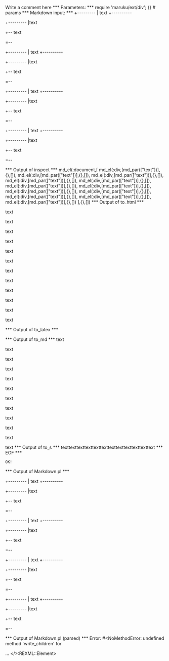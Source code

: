 Write a comment here
*** Parameters: ***
require 'maruku/ext/div'; {} # params 
*** Markdown input: ***
+---------
| text
+----------

+---------
|text

+--
 text
 
=--


 +---------
 | text
 +----------

 +---------
 |text

 +--
 text

 =--


  +---------
  | text
  +----------

  +---------
  |text

  +--
  text

  =--

   +---------
   | text
   +----------

   +---------
   |text

   +--
   text

   =--

*** Output of inspect ***
md_el(:document,[
	md_el(:div,[md_par(["text"])],{},[]),
	md_el(:div,[md_par(["text"])],{},[]),
	md_el(:div,[md_par(["text"])],{},[]),
	md_el(:div,[md_par(["text"])],{},[]),
	md_el(:div,[md_par(["text"])],{},[]),
	md_el(:div,[md_par(["text"])],{},[]),
	md_el(:div,[md_par(["text"])],{},[]),
	md_el(:div,[md_par(["text"])],{},[]),
	md_el(:div,[md_par(["text"])],{},[]),
	md_el(:div,[md_par(["text"])],{},[]),
	md_el(:div,[md_par(["text"])],{},[]),
	md_el(:div,[md_par(["text"])],{},[])
],{},[])
*** Output of to_html ***
<div>
<p>text</p>
</div>

<div>
<p>text</p>
</div>

<div>
<p>text</p>
</div>

<div>
<p>text</p>
</div>

<div>
<p>text</p>
</div>

<div>
<p>text</p>
</div>

<div>
<p>text</p>
</div>

<div>
<p>text</p>
</div>

<div>
<p>text</p>
</div>

<div>
<p>text</p>
</div>

<div>
<p>text</p>
</div>

<div>
<p>text</p>
</div>
*** Output of to_latex ***

*** Output of to_md ***
text

text

text

text

text

text

text

text

text

text

text

text
*** Output of to_s ***
texttexttexttexttexttexttexttexttexttexttexttext
*** EOF ***



	OK!



*** Output of Markdown.pl ***
<p>+---------
| text
+----------</p>

<p>+---------
|text</p>

<p>+--
 text</p>

<p>=--</p>

<p>+---------
 | text
 +----------</p>

<p>+---------
 |text</p>

<p>+--
 text</p>

<p>=--</p>

<p>+---------
  | text
  +----------</p>

<p>+---------
  |text</p>

<p>+--
  text</p>

<p>=--</p>

<p>+---------
   | text
   +----------</p>

<p>+---------
   |text</p>

<p>+--
   text</p>

<p>=--</p>

*** Output of Markdown.pl (parsed) ***
Error: #<NoMethodError: undefined method `write_children' for <div> ... </>:REXML::Element>
